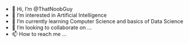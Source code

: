 - 👋 Hi, I’m @ThatNoobGuy
- 👀 I’m interested in Artificial Intelligence
- 🌱 I’m currently learning Computer Science and basics of Data Science
- 💞️ I’m looking to collaborate on ...
- 📫 How to reach me ...

<!---
ThatNoobGuy/ThatNoobGuy is a ✨ special ✨ repository because its `README.md` (this file) appears on your GitHub profile.
You can click the Preview link to take a look at your changes.
--->
